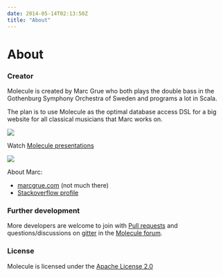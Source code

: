 ```yaml
---
date: 2014-05-14T02:13:50Z
title: "About"
---
```


# About


### Creator

Molecule is created by Marc Grue who both plays the double bass in the Gothenburg Symphony Orchestra of Sweden and programs a lot in Scala.

The plan is to use Molecule as the optimal database access DSL for a big website for all classical musicians that Marc works on.

![](/img/about/mg.jpg)


Watch [Molecule presentations](/resources/videos/2017-04-25_marc_grue/)
    
[![](/img/presentation.jpg)](/resources/videos/2017-04-25_marc_grue/)


About Marc:

- [marcgrue.com](http://marcgrue.com) (not much there)
- [Stackoverflow profile](https://stackoverflow.com/users/1211032/marc-grue)


### Further development

More developers are welcome to join with [Pull requests](https://github.com/scalamolecule/molecule/pulls) and questions/discussions on [gitter](https://gitter.im/scalamolecule/Lobby) in the [Molecule forum](https://groups.google.com/forum/#!forum/molecule-dsl).

### License
Molecule is licensed under the [Apache License 2.0](http://en.wikipedia.org/wiki/Apache_license)